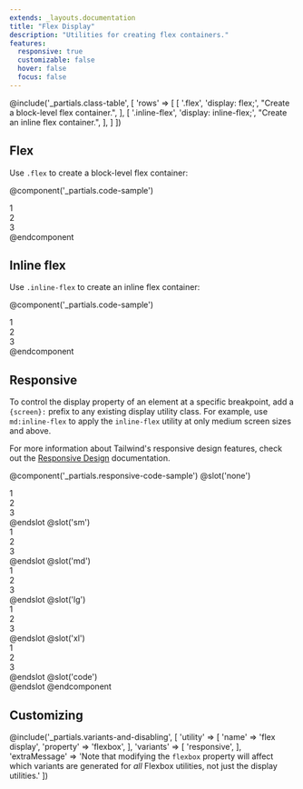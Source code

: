 ```yaml
---
extends: _layouts.documentation
title: "Flex Display"
description: "Utilities for creating flex containers."
features:
  responsive: true
  customizable: false
  hover: false
  focus: false
---
```


@include('_partials.class-table', [
  'rows' => [
    [
      '.flex',
      'display: flex;',
      "Create a block-level flex container.",
    ],
    [
      '.inline-flex',
      'display: inline-flex;',
      "Create an inline flex container.",
    ],
  ]
])

## Flex

Use `.flex` to create a block-level flex container:

@component('_partials.code-sample')
<div class="flex bg-gray-200">
  <div class="flex-1 text-grey-darker text-center bg-grey-light px-4 py-2 m-2">1</div>
  <div class="flex-1 text-grey-darker text-center bg-grey-light px-4 py-2 m-2">2</div>
  <div class="flex-1 text-grey-darker text-center bg-grey-light px-4 py-2 m-2">3</div>
</div>
@endcomponent

## Inline flex

Use `.inline-flex` to create an inline flex container:

@component('_partials.code-sample')
<div class="inline-flex bg-gray-200">
  <div class="flex-1 text-grey-darker text-center bg-grey-light px-4 py-2 m-2">1</div>
  <div class="flex-1 text-grey-darker text-center bg-grey-light px-4 py-2 m-2">2</div>
  <div class="flex-1 text-grey-darker text-center bg-grey-light px-4 py-2 m-2">3</div>
</div>
@endcomponent

## Responsive

To control the display property of an element at a specific breakpoint, add a `{screen}:` prefix to any existing display utility class. For example, use `md:inline-flex` to apply the `inline-flex` utility at only medium screen sizes and above.

For more information about Tailwind's responsive design features, check out the [Responsive Design](/docs/responsive-design) documentation.

@component('_partials.responsive-code-sample')
@slot('none')
<div class="flex bg-gray-200">
  <div class="flex-1 text-grey-darker text-center bg-grey-light px-4 py-2 m-2">1</div>
  <div class="flex-1 text-grey-darker text-center bg-grey-light px-4 py-2 m-2">2</div>
  <div class="flex-1 text-grey-darker text-center bg-grey-light px-4 py-2 m-2">3</div>
</div>
@endslot
@slot('sm')
<div class="inline-flex bg-gray-200">
  <div class="flex-1 text-grey-darker text-center bg-grey-light px-4 py-2 m-2">1</div>
  <div class="flex-1 text-grey-darker text-center bg-grey-light px-4 py-2 m-2">2</div>
  <div class="flex-1 text-grey-darker text-center bg-grey-light px-4 py-2 m-2">3</div>
</div>
@endslot
@slot('md')
<div class="block bg-gray-200">
  <div class="flex-1 text-grey-darker text-center bg-grey-light px-4 py-2 m-2">1</div>
  <div class="flex-1 text-grey-darker text-center bg-grey-light px-4 py-2 m-2">2</div>
  <div class="flex-1 text-grey-darker text-center bg-grey-light px-4 py-2 m-2">3</div>
</div>
@endslot
@slot('lg')
<div class="hidden bg-gray-200">
  <div class="flex-1 text-grey-darker text-center bg-grey-light px-4 py-2 m-2">1</div>
  <div class="flex-1 text-grey-darker text-center bg-grey-light px-4 py-2 m-2">2</div>
  <div class="flex-1 text-grey-darker text-center bg-grey-light px-4 py-2 m-2">3</div>
</div>
@endslot
@slot('xl')
<div class="flex bg-gray-200">
  <div class="flex-1 text-grey-darker text-center bg-grey-light px-4 py-2 m-2">1</div>
  <div class="flex-1 text-grey-darker text-center bg-grey-light px-4 py-2 m-2">2</div>
  <div class="flex-1 text-grey-darker text-center bg-grey-light px-4 py-2 m-2">3</div>
</div>
@endslot
@slot('code')
<div class="none:flex sm:inline-flex md:block lg:hidden xl:flex ...">
  <!-- ... -->
</div>
@endslot
@endcomponent

## Customizing

@include('_partials.variants-and-disabling', [
    'utility' => [
        'name' => 'flex display',
        'property' => 'flexbox',
    ],
    'variants' => [
        'responsive',
    ],
    'extraMessage' => 'Note that modifying the <code>flexbox</code> property will affect which variants are generated for <em>all</em> Flexbox utilities, not just the display utilities.'
])
